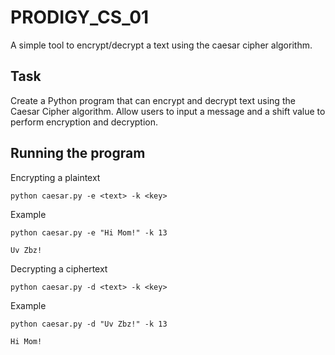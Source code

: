 # PRODIGY_CS_01
A simple tool to encrypt/decrypt a text using the caesar cipher algorithm.

## Task
Create a Python program that can encrypt and decrypt text using the Caesar Cipher algorithm. Allow users to input a message and a shift value to perform encryption and decryption.

## Running the program
Encrypting a plaintext
```
python caesar.py -e <text> -k <key>
```

Example
```
python caesar.py -e "Hi Mom!" -k 13

Uv Zbz!
```

Decrypting a ciphertext
```
python caesar.py -d <text> -k <key>
```

Example
```
python caesar.py -d "Uv Zbz!" -k 13

Hi Mom!
```
